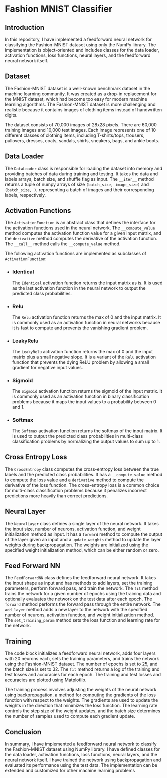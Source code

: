 # Fashion MNIST Classifier

## Introduction

In this repository, I have implemented a feedforward neural network for classifying the Fashion-MNIST dataset using only
the NumPy library. The implementation is object-oriented and includes classes for the data loader, activation functions,
loss functions, neural layers, and the feedforward neural network itself.

## Dataset

The Fashion-MNIST dataset is a well-known benchmark dataset in the machine learning community. It was created as a
drop-in replacement for the MNIST dataset, which had become too easy for modern machine learning algorithms. The
Fashion-MNIST dataset is more challenging and realistic because it contains images of clothing items instead of
handwritten digits.

The dataset consists of 70,000 images of 28x28 pixels. There are 60,000 training images and 10,000 test images. Each
image represents one of 10 different classes of clothing items, including T-shirts/tops, trousers, pullovers, dresses,
coats, sandals, shirts, sneakers, bags, and ankle boots.

## Data Loader

The `DataLoader` class is responsible for loading the dataset into memory and providing batches of data during training
and testing. It takes the data and labels arrays, batch size, and shuffle flag as input. The `__iter__` method returns a
tuple of numpy arrays of size `(batch_size, image_size)` and `(batch_size, )`, representing a batch of images and their
corresponding labels, respectively.

## Activation Functions

The `ActivationFunction` is an abstract class that defines the interface for the activation functions used in the neural
network. The `__compute_value` method computes the activation function value for a given input matrix, and
the `derivative` method computes the derivative of the activation function. The `__call__` method calls
the `__compute_value` method.

The following activation functions are implemented as subclasses of `ActivationFunction`:

- ### Identical

  The `Identical` activation function returns the input matrix as is. It is used as the last activation function in the
  neural network to output the predicted class probabilities.

- ### Relu

  The `Relu` activation function returns the max of 0 and the input matrix. It is commonly used as an activation
  function
  in neural networks because it is fast to compute and prevents the vanishing gradient problem.

- ### LeakyRelu

  The `LeakyRelu` activation function returns the max of 0 and the input matrix plus a small negative slope. It is a
  variant of the `Relu` activation function that prevents the dying ReLU problem by allowing a small gradient for
  negative
  input values.

- ### Sigmoid

  The `Sigmoid` activation function returns the sigmoid of the input matrix. It is commonly used as an activation
  function
  in binary classification problems because it maps the input values to a probability between 0 and 1.

- ### Softmax
  The `Softmax` activation function returns the softmax of the input matrix. It is used to output the predicted class
  probabilities in multi-class classification problems by normalizing the output values to sum up to 1.

## Cross Entropy Loss

The `CrossEntropy` class computes the cross-entropy loss between the true labels and the predicted class probabilities.
It has a `__compute_value` method to compute the loss value and a `derivative` method to compute the derivative of the
loss function. The cross-entropy loss is a common choice for multi-class classification problems because it penalizes
incorrect predictions more heavily than correct predictions.

## Neural Layer

The `NeuralLayer` class defines a single layer of the neural network. It takes the input size, number of neurons,
activation function, and weight initialization method as input. It has a `forward` method to compute the output of the
layer given an input and a `update_weights` method to update the layer weights during backpropagation. The weights are
initialized using the specified weight initialization method, which can be either random or zero.

## Feed Forward NN

The `FeedForwardNN` class defines the feedforward neural network. It takes the input shape as input and has methods to
add layers, set the training parameters, perform forward pass, and train the network. The `fit` method trains the
network for a given number of epochs using the training data and optionally evaluates the network on the test data after
each epoch. The `forward` method performs the forward pass through the entire network. The `add_layer` method adds a new
layer to the network with the specified number of neurons, activation function, and weight initialization method.
The `set_training_param` method sets the loss function and learning rate for the network.

## Training

The code block initializes a feedforward neural network, adds four layers with 20 neurons each, sets the training
parameters, and trains the network using the Fashion-MNIST dataset. The number of epochs is set to 25, and the batch
size is set to 32. The `fit` method returns a log of the training and test losses and accuracies for each epoch. The
training and test losses and accuracies are plotted using Matplotlib.

The training process involves adjusting the weights of the neural network using backpropagation, a method for computing
the gradients of the loss function with respect to the weights. The gradients are used to update the weights in the
direction that minimizes the loss function. The learning rate controls the step size of the weight updates, and the
batch size determines the number of samples used to compute each gradient update.

## Conclusion

In summary, I have implemented a feedforward neural network to classify the Fashion-MNIST dataset using NumPy library. I
have defined classes for the data loader, activation functions, loss functions, neural layers, and
the neural network itself. I have trained the network using backpropagation and evaluated its performance using the
test data. The implementation can be extended and customized for other machine learning problems

